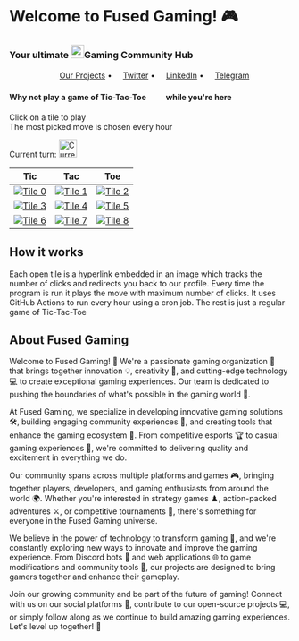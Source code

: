 # Welcome to Fused Gaming! 🎮
### Your ultimate <img src="https://img.icons8.com/color/96/000000/github--v1.png" height="24"/>Gaming Community Hub

<p align="center">
  <a href="https://github.com/Fused-Gaming"><img src="https://img.icons8.com/color/96/000000/internet.png" height="16"/>Our Projects</a> •
  <a href="https://x.com/fuseddotgg"><img src="https://img.icons8.com/color/96/000000/twitter-circled.png" height="16"/>Twitter</a> •
  <a href="https://www.linkedin.com/company/fusedgg/"><img src="https://img.icons8.com/color/96/000000/linkedin-circled.png" height="16"/>LinkedIn</a> •
  <a href="https://t.me/fusedgg"><img src="https://img.icons8.com/color/96/000000/telegram.png" height="16"/>Telegram</a>
</p>

#### Why not play a game of Tic-Tac-Toe<img src="https://img.icons8.com/material-outlined/96/000000/delete-sign.png" height="16"/><img src="https://img.icons8.com/material-outlined/96/000000/unchecked-circle.png" height="16"/> while you're here
Click on a tile to play  
The most picked move is chosen every hour

Current turn: <img src= "https://github.com/Fused-Gaming/Fused-Gaming/blob/master/assets/False.png" alt="Current Turn" width="32"/>

| Tic | Tac | Toe |
|--|--|--|
| [![Tile 0](https://github.com/Fused-Gaming/Fused-Gaming/blob/main/assets/True.png)](https://github.com/Fused-Gaming) | [![Tile 1](https://github.com/Fused-Gaming/Fused-Gaming/blob/main/assets/False.png)](https://github.com/Fused-Gaming) | [![Tile 2](https://github.com/Fused-Gaming/Fused-Gaming/blob/main/assets/True.png)](https://github.com/Fused-Gaming) |
| [![Tile 3](https://github.com/Fused-Gaming/Fused-Gaming/blob/main/assets/None.png)](https://tinyurl.com/Fused-t4) | [![Tile 4](https://github.com/Fused-Gaming/Fused-Gaming/blob/main/assets/None.png)](https://tinyurl.com/Fused-t5) | [![Tile 5](https://github.com/Fused-Gaming/Fused-Gaming/blob/main/assets/None.png)](https://tinyurl.com/Fused-t6) |
| [![Tile 6](https://github.com/Fused-Gaming/Fused-Gaming/blob/main/assets/None.png)](https://tinyurl.com/Fused-t7) | [![Tile 7](https://github.com/Fused-Gaming/Fused-Gaming/blob/main/assets/None.png)](https://tinyurl.com/Fused-t8) | [![Tile 8](https://github.com/Fused-Gaming/Fused-Gaming/blob/main/assets/None.png)](https://tinyurl.com/Fused-t9) |

## How it works

Each open tile is a hyperlink embedded in an image which tracks the number of clicks and redirects you back to our profile.
Every time the program is run it plays the move with maximum number of clicks.
It uses GitHub Actions to run every hour using a cron job.
The rest is just a regular game of Tic-Tac-Toe
    
## About Fused Gaming

Welcome to Fused Gaming! 🚀 We're a passionate gaming organization 🎯 that brings together innovation 💡, creativity 🎨, and cutting-edge technology 💻 to create exceptional gaming experiences. Our team is dedicated to pushing the boundaries of what's possible in the gaming world 🌟.

At Fused Gaming, we specialize in developing innovative gaming solutions 🛠️, building engaging community experiences 👥, and creating tools that enhance the gaming ecosystem 🔧. From competitive esports 🏆 to casual gaming experiences 🎲, we're committed to delivering quality and excitement in everything we do.

Our community spans across multiple platforms and games 🎮, bringing together players, developers, and gaming enthusiasts from around the world 🌍. Whether you're interested in strategy games ♟️, action-packed adventures ⚔️, or competitive tournaments 🥇, there's something for everyone in the Fused Gaming universe.

We believe in the power of technology to transform gaming 🔮, and we're constantly exploring new ways to innovate and improve the gaming experience. From Discord bots 🤖 and web applications 🌐 to game modifications and community tools 🔨, our projects are designed to bring gamers together and enhance their gameplay.

Join our growing community and be part of the future of gaming! Connect with us on our social platforms 📱, contribute to our open-source projects 💻, or simply follow along as we continue to build amazing gaming experiences. Let's level up together! 🎊
